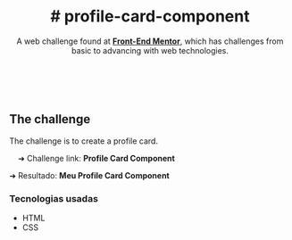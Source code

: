 <header>
  <h1># profile-card-component</h1>
  <p>
    A web challenge found at <a href="https://www.frontendmentor.io/challenges"><strong>Front-End Mentor</strong></a>, which has challenges from basic to advancing with web technologies.
  </P>
</header>
<br>
<main>
  <h2>
    The challenge
  </h2>
  <p>
    The challenge is to create a profile card.<br>   
</>
  <p>
    &nbsp;&nbsp;&nbsp;&nbsp;➜ Challenge link: <a href"https://www.frontendmentor.io/challenges/profile-card-component-cfArpWshJ"><strong>Profile Card Component</strong></a>
  </p>
  <p>
    ➜ Resultado: <a href"https://stl-felipegomes.github.io/profile-card-component/"><strong>Meu Profile Card Component</strong></a>
  </p>
</main>

<footer>
  <h3>Tecnologias usadas</h3>
  <ul>
    <li>HTML</li>
    <li>CSS</li>
  </ul>
<footer>
